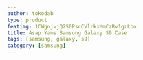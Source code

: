 ```yaml
---
author: tokodab
type: product
featimg: 1CWgnjvjQ2S0PscCVlrkxMmCzRv1gzLbo
title: Asap Yams Samsung Galaxy S9 Case
tags: [samsung, galaxy, s9]
category: [samsung]
---
```

